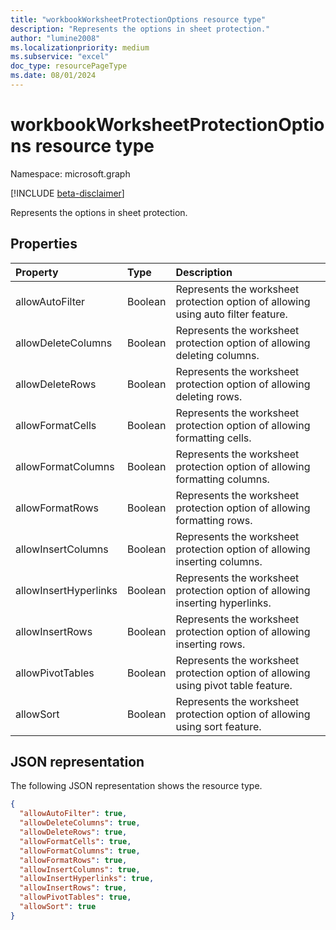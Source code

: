```yaml
---
title: "workbookWorksheetProtectionOptions resource type"
description: "Represents the options in sheet protection."
author: "lumine2008"
ms.localizationpriority: medium
ms.subservice: "excel"
doc_type: resourcePageType
ms.date: 08/01/2024
---
```


# workbookWorksheetProtectionOptions resource type

Namespace: microsoft.graph

[!INCLUDE [beta-disclaimer](../../includes/beta-disclaimer.md)]

Represents the options in sheet protection.

## Properties
| Property	   | Type	|Description|
|:---------------|:--------|:----------|
|allowAutoFilter|Boolean|Represents the worksheet protection option of allowing using auto filter feature.|
|allowDeleteColumns|Boolean|Represents the worksheet protection option of allowing deleting columns.|
|allowDeleteRows|Boolean|Represents the worksheet protection option of allowing deleting rows.|
|allowFormatCells|Boolean|Represents the worksheet protection option of allowing formatting cells.|
|allowFormatColumns|Boolean|Represents the worksheet protection option of allowing formatting columns.|
|allowFormatRows|Boolean|Represents the worksheet protection option of allowing formatting rows.|
|allowInsertColumns|Boolean|Represents the worksheet protection option of allowing inserting columns.|
|allowInsertHyperlinks|Boolean|Represents the worksheet protection option of allowing inserting hyperlinks.|
|allowInsertRows|Boolean|Represents the worksheet protection option of allowing inserting rows.|
|allowPivotTables|Boolean|Represents the worksheet protection option of allowing using pivot table feature.|
|allowSort|Boolean|Represents the worksheet protection option of allowing using sort feature.|

## JSON representation

The following JSON representation shows the resource type.

<!-- {
  "blockType": "resource",
  "optionalProperties": [

  ],
  "@odata.type": "microsoft.graph.workbookWorksheetProtectionOptions"
}-->

```json
{
  "allowAutoFilter": true,
  "allowDeleteColumns": true,
  "allowDeleteRows": true,
  "allowFormatCells": true,
  "allowFormatColumns": true,
  "allowFormatRows": true,
  "allowInsertColumns": true,
  "allowInsertHyperlinks": true,
  "allowInsertRows": true,
  "allowPivotTables": true,
  "allowSort": true
}

```

<!-- uuid: 8fcb5dbc-d5aa-4681-8e31-b001d5168d79
2015-10-25 14:57:30 UTC -->
<!--
{
  "type": "#page.annotation",
  "description": "workbookWorksheetProtectionOptions resource",
  "keywords": "",
  "section": "documentation",
  "tocPath": "",
  "suppressions": []
}
-->



